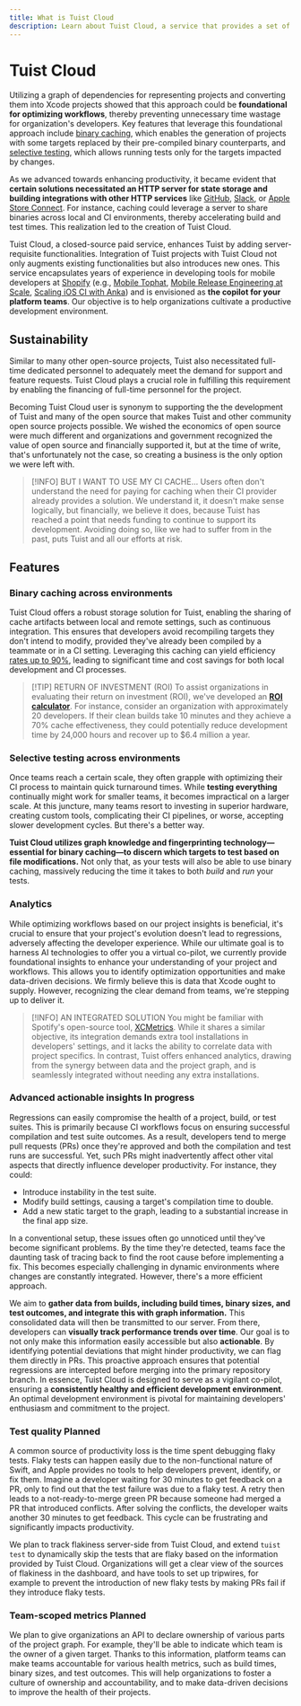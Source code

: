 ```yaml
---
title: What is Tuist Cloud
description: Learn about Tuist Cloud, a service that provides a set of features to enhance the development experience with Tuist.
---
```


# Tuist Cloud

Utilizing a graph of dependencies for representing projects and converting them into Xcode projects showed that this approach could be **foundational for optimizing workflows**, thereby preventing unnecessary time wastage for organization's developers. Key features that leverage this foundational approach include [binary caching](/cloud/binary-caching), which enables the generation of projects with some targets replaced by their pre-compiled binary counterparts, and [selective testing](/cloud/selective-testing), which allows running tests only for the targets impacted by changes.

As we advanced towards enhancing productivity, it became evident that **certain solutions necessitated an HTTP server for state storage and building integrations with other HTTP services** like [GitHub](https://github.com), [Slack](https://slack.com), or [Apple Store Connect](https://appstoreconnect.apple.com/). For instance, caching could leverage a server to share binaries across local and CI environments, thereby accelerating build and test times. This realization led to the creation of Tuist Cloud.

Tuist Cloud, a closed-source paid service, enhances Tuist by adding server-requisite functionalities. Integration of Tuist projects with Tuist Cloud not only augments existing functionalities but also introduces new ones. This service encapsulates years of experience in developing tools for mobile developers at [Shopify](https://shopify.com) (e.g., [Mobile Tophat](https://shopify.engineering/mobile-tophatting-at-shopify-1), [Mobile Release Engineering at Scale](https://shopify.engineering/mobile-release-engineering-scale-shipit-mobile), [Scaling iOS CI with Anka](https://shopify.engineering/scaling-ios-ci-with-anka)) and is envisioned as **the copilot for your platform teams**. Our objective is to help organizations cultivate a productive development environment.

## Sustainability

Similar to many other open-source projects, Tuist also necessitated full-time dedicated personnel to adequately meet the demand for support and feature requests. Tuist Cloud plays a crucial role in fulfilling this requirement by enabling the financing of full-time personnel for the project.

Becoming Tuist Cloud user is synonym to supporting the the development of Tuist and many of the open source that makes Tuist and other community open source projects possible. We wished the economics of open source were much different and organizations and government recognized the value of open source and financially supported it, but at the time of write, that's unfortunately not the case, so creating a business is the only option we were left with.

> [!INFO] BUT I WANT TO USE MY CI CACHE...
> Users often don't understand the need for paying for caching when their CI provider already provides a solution. We understand it, it doesn't make sense logically, but financially, we believe it does, because Tuist has reached a point that needs funding to continue to support its development. Avoiding doing so, like we had to suffer from in the past, puts Tuist and all our efforts at risk.

<!-- > This is a comment we hear often from users. We also had to experience users trying to workaround the CLI measures to ensure exclusivity of the features with Tuist Cloud. -->

## Features

### Binary caching across environments

Tuist Cloud offers a robust storage solution for Tuist, enabling the sharing of cache artifacts between local and remote settings, such as continuous integration. This ensures that developers avoid recompiling targets they don't intend to modify, provided they've already been compiled by a teammate or in a CI setting. Leveraging this caching can yield efficiency [rates up to 90%](https://builders.travelperk.com/tuist-ing-travelperks-ios-app-for-faster-build-times-4796dcfa7809), leading to significant time and cost savings for both local development and CI processes.

> [!TIP] RETURN OF INVESTMENT (ROI)
> To assist organizations in evaluating their return on investment (ROI), we've developed an [**ROI calculator**](https://tuist.io/cloud). For instance, consider an organization with approximately 20 developers. If their clean builds take 10 minutes and they achieve a 70% cache effectiveness, they could potentially reduce development time by 24,000 hours and recover up to $6.4 million a year.

### Selective testing across environments

Once teams reach a certain scale, they often grapple with optimizing their CI process to maintain quick turnaround times. While **testing everything** continually might work for smaller teams, it becomes impractical on a larger scale. At this juncture, many teams resort to investing in superior hardware, creating custom tools, complicating their CI pipelines, or worse, accepting slower development cycles. But there's a better way.

**Tuist Cloud utilizes graph knowledge and fingerprinting technology—essential for binary caching—to discern which targets to test based on file modifications.** Not only that, as your tests will also be able to use binary caching, massively reducing the time it takes to both _build_ and _run_ your tests.

### Analytics

While optimizing workflows based on our project insights is beneficial, it's crucial to ensure that your project's evolution doesn't lead to regressions, adversely affecting the developer experience. While our ultimate goal is to harness AI technologies to offer you a virtual co-pilot, we currently provide foundational insights to enhance your understanding of your project and workflows. This allows you to identify optimization opportunities and make data-driven decisions. We firmly believe this is data that Xcode ought to supply. However, recognizing the clear demand from teams, we're stepping up to deliver it.

> [!INFO] AN INTEGRATED SOLUTION
> You might be familiar with Spotify's open-source tool, [XCMetrics](https://xcmetrics.io/). While it shares a similar objective, its integration demands extra tool installations in developers' settings, and it lacks the ability to correlate data with project specifics. In contrast, Tuist offers enhanced analytics, drawing from the synergy between data and the project graph, and is seamlessly integrated without needing any extra installations.

### Advanced actionable insights <Badge type="warning">In progress</Badge>

Regressions can easily compromise the health of a project, build, or test suites. This is primarily because CI workflows focus on ensuring successful compilation and test suite outcomes. As a result, developers tend to merge pull requests (PRs) once they're approved and both the compilation and test runs are successful. Yet, such PRs might inadvertently affect other vital aspects that directly influence developer productivity. For instance, they could:

- Introduce instability in the test suite.
- Modify build settings, causing a target's compilation time to double.
- Add a new static target to the graph, leading to a substantial increase in the final app size.

In a conventional setup, these issues often go unnoticed until they've become significant problems. By the time they're detected, teams face the daunting task of tracing back to find the root cause before implementing a fix. This becomes especially challenging in dynamic environments where changes are constantly integrated. However, there's a more efficient approach.

We aim to **gather data from builds, including build times, binary sizes, and test outcomes, and integrate this with graph information.** This consolidated data will then be transmitted to our server. From there, developers can **visually track performance trends over time**. Our goal is to not only make this information easily accessible but also **actionable**. By identifying potential deviations that might hinder productivity, we can flag them directly in PRs. This proactive approach ensures that potential regressions are intercepted before merging into the primary repository branch. In essence, Tuist Cloud is designed to serve as a vigilant co-pilot, ensuring a **consistently healthy and efficient development environment**. An optimal development environment is pivotal for maintaining developers' enthusiasm and commitment to the project.

### Test quality <Badge type="tip">Planned</Badge>

A common source of productivity loss is the time spent debugging flaky tests. Flaky tests can happen easily due to the non-functional nature of Swift, and Apple provides no tools to help developers prevent, identify, or fix them. Imagine a developer waiting for 30 minutes to get feedback on a PR, only to find out that the test failure was due to a flaky test. A retry then leads to a not-ready-to-merge green PR because someone had merged a PR that introduced conflicts. After solving the conflicts, the developer waits another 30 minutes to get feedback. This cycle can be frustrating and significantly impacts productivity.

We plan to track flakiness server-side from Tuist Cloud, and extend `tuist test` to dynamically skip the tests that are flaky based on the information provided by Tuist Cloud. Organizations will get a clear view of the sources of flakiness in the dashboard, and have tools to set up tripwires, for example to prevent the introduction of new flaky tests by making PRs fail if they introduce flaky tests.

### Team-scoped metrics <Badge type="tip">Planned</Badge>

We plan to give organizations an API to declare ownership of various parts of the project graph. For example, they'll be able to indicate which team is the owner of a given target. Thanks to this information, platform teams can make teams accountable for various health metrics, such as build times, binary sizes, and test outcomes. This will help organizations to foster a culture of ownership and accountability, and to make data-driven decisions to improve the health of their projects.